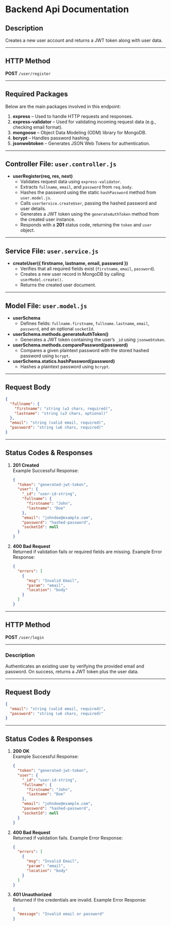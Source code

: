 # Backend Api Documentation

## Description
Creates a new user account and returns a JWT token along with user data.

---


## HTTP Method
**POST** `/user/register`

---

## Required Packages
Below are the main packages involved in this endpoint:

1. **express** – Used to handle HTTP requests and responses.  
2. **express-validator** – Used for validating incoming request data (e.g., checking email format).  
3. **mongoose** – Object Data Modeling (ODM) library for MongoDB.  
4. **bcrypt** – Handles password hashing.  
5. **jsonwebtoken** – Generates JSON Web Tokens for authentication.  

---

## Controller File: `user.controller.js`
- **userRegister(req, res, next)**  
  - Validates request data using `express-validator`.  
  - Extracts `fullname`, `email`, and `password` from `req.body`.  
  - Hashes the password using the static `hashPassword` method from `user.model.js`.  
  - Calls `userService.createUser`, passing the hashed password and user details.  
  - Generates a JWT token using the `generateAuthToken` method from the created user instance.  
  - Responds with a **201** status code, returning the `token` and `user` object.

---

## Service File: `user.service.js`
- **createUser({ firstname, lastname, email, password })**  
  - Verifies that all required fields exist (`firstname`, `email`, `password`).  
  - Creates a new user record in MongoDB by calling `userModel.create()`.  
  - Returns the created user document.

---

## Model File: `user.model.js`
- **userSchema**  
  - Defines fields: `fullname.firstname`, `fullname.lastname`, `email`, `password`, and an optional `socketId`.  
- **userSchema.methods.generateAuthToken()**  
  - Generates a JWT token containing the user’s `_id` using `jsonwebtoken`.  
- **userSchema.methods.comparePassword(password)**  
  - Compares a given plaintext password with the stored hashed password using `bcrypt`.  
- **userSchema.statics.hashPassword(password)**  
  - Hashes a plaintext password using `bcrypt`.

---

## Request Body
```json
{
  "fullname": {
    "firstname": "string (≥3 chars, required)",
    "lastname": "string (≥3 chars, optional)"
  },
  "email": "string (valid email, required)",
  "password": "string (≥6 chars, required)"
}
```

---

## Status Codes & Responses

1. **201 Created**  
   Example Successful Response:
   ```json
   {
     "token": "generated-jwt-token",
     "user": {
       "_id": "user-id-string",
       "fullname": {
         "firstname": "John",
         "lastname": "Doe"
       },
       "email": "johndoe@example.com",
       "password": "hashed-password",
       "socketId": null
     }
   }
   ```
2. **400 Bad Request**  
   Returned if validation fails or required fields are missing. Example Error Response:
   ```json
   {
     "errors": [
       {
         "msg": "Invalid Email",
         "param": "email",
         "location": "body"
       }
     ]
   }
   ```

---

## HTTP Method
**POST** `/user/login`

---

### Description
Authenticates an existing user by verifying the provided email and password. On success, returns a JWT token plus the user data.

---

## Request Body
```json
{
  "email": "string (valid email, required)",
  "password": "string (≥6 chars, required)"
}
```

---

## Status Codes & Responses

1. **200 OK**  
   Example Successful Response:
   ```json
   {
     "token": "generated-jwt-token",
     "user": {
       "_id": "user-id-string",
       "fullname": {
         "firstname": "John",
         "lastname": "Doe"
       },
       "email": "johndoe@example.com",
       "password": "hashed-password",
       "socketId": null
     }
   }
   ```

2. **400 Bad Request**  
   Returned if validation fails. Example Error Response:
   ```json
   {
     "errors": [
       {
         "msg": "Invalid Email",
         "param": "email",
         "location": "body"
       }
     ]
   }
   ```

3. **401 Unauthorized**  
   Returned if the credentials are invalid. Example Error Response:
   ```json
   {
     "message": "Invalid email or password"
   }
   ```